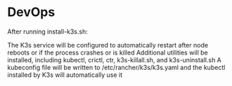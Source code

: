 # DevOps
After running install-k3s.sh:

The K3s service will be configured to automatically restart after node reboots or if the process crashes or is killed
Additional utilities will be installed, including kubectl, crictl, ctr, k3s-killall.sh, and k3s-uninstall.sh
A kubeconfig file will be written to /etc/rancher/k3s/k3s.yaml and the kubectl installed by K3s will automatically use it
